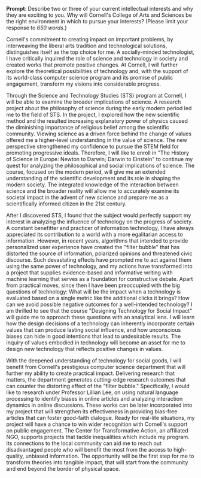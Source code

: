__Prompt__: Describe two or three of your current intellectual interests and why they are exciting to you. Why will Cornell's College of Arts and Sciences be the right environment in which to pursue your interests? (Please limit your response to _650 words_.)

Cornell's commitment to creating impact on important problems, by interweaving the liberal arts tradition and technological solutions, distinguishes itself as the top choice for me. A socially-minded technologist, I have critically inquired the role of science and technology in society and created works that promote positive changes. At Cornell, I will further explore the theoretical possibilities of technology and, with the support of its world-class computer science program and its promise of public engagement, transform my visions into considerable progress.

Through the Science and Technology Studies (STS) program at Cornell, I will be able to examine the broader implications of science. A research project about the philosophy of science during the early modern period led me to the field of STS. In the project, I explored how the new scientific method and the resulted increasing explanatory power of physics caused the diminishing importance of religious belief among the scientific community. Viewing science as a driven force behind the change of values offered me a higher-level understanding in the value of science. The new perspective strengthened my confidence to pursue the STEM field for promoting progressive ideals. Therefore, I will like to enroll in "The History of Science in Europe: Newton to Darwin; Darwin to Einstein" to continue my quest for analyzing the philosophical and social implications of science. The course, focused on the modern period, will give me an extended understanding of the scientific development and its role in shaping the modern society. The integrated knowledge of the interaction between science and the broader reality will allow me to accurately examine its societal impact in the advent of new science and prepare me as a scientifically informed citizen in the 21st century.

After I discovered STS, I found that the subject would perfectly support my interest in analyzing the influence of technology on the progress of society. A constant benefitter and practicer of information technology, I have always appreciated its contribution to a world with a more egalitarian access to information. However, in recent years, algorithms that intended to provide personalized user experience have created the "filter bubble" that has distorted the source of information, polarized opinions and threatened civic discourse. Such devastating effects have prompted me to act against them using the same power of technology, and my actions have transformed into a project that supplies evidence-based and informative writing with machine learning that serves as a foundation for constructive debate. Apart from practical moves, since then I have been preoccupied with the big questions of technology: What will be the impact when a technology is evaluated based on a single metric like the additional clicks it brings? How can we avoid possible negative outcomes for a well-intended technology? I am thrilled to see that the course "Designing Technology for Social Impact" will guide me to approach these questions with an analytical lens. I will learn how the design decisions of a technology can inherently incorporate certain values that can produce lasting social influence, and how unconscious biases can hide in good intentions that lead to undesirable results. The inquiry of values embodied in technology will become an asset for me to design new technology that reflects positive changes in values.

With the deepened understanding of technology for social goods, I will benefit from Cornell's prestigious computer science department that will further my ability to create practical impact. Delivering research that matters, the department generates cutting-edge research outcomes that can counter the distorting effect of the "filter bubble." Specifically, I would like to research under Professor Lillian Lee, on using natural language processing to identify biases in online articles and analyzing interaction dynamics in online discussions. These works can be later incorporated into my project that will strengthen its effectiveness in providing bias-free articles that can foster good-faith dialogue. Ready for real-life situations, my project will have a chance to win wider recognition with Cornell's support on public engagement. The Center for Transformative Action, an affiliated NGO, supports projects that tackle inequalities which include my program. Its connections to the local community can aid me to reach out disadvantaged people who will benefit the most from the access to high-quality, unbiased information. The opportunity will be the first step for me to transform theories into tangible impact, that will start from the community and end beyond the border of physical space.